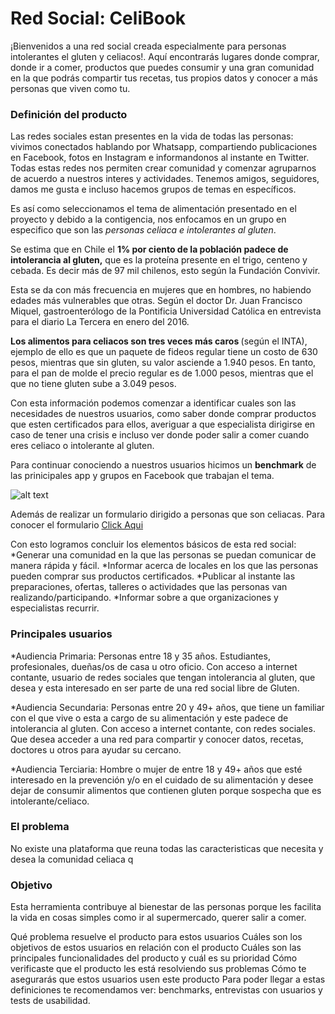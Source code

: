 # Red Social: CeliBook
¡Bienvenidos a una red social creada especialmente para personas intolerantes el gluten y celiacos!. Aquí encontrarás lugares donde comprar, donde ir a comer, productos que puedes consumir y una gran comunidad en la que podrás compartir tus recetas, tus propios datos y conocer a más personas que viven como tu. 

### Definición del producto

Las redes sociales estan presentes en la vida de todas las personas: vivimos conectados hablando por Whatsapp, compartiendo publicaciones en Facebook, fotos en Instagram e informandonos al instante en Twitter. Todas estas redes nos permiten crear comunidad y comenzar agruparnos de acuerdo a nuestros interes y actividades. Tenemos amigos, seguidores, damos me gusta e incluso hacemos grupos de temas en específicos. 

Es así como seleccionamos el tema de alimentación presentado en el proyecto y debido a la contigencia, nos enfocamos en un grupo en especifico que son las *personas celiaca e intolerantes al gluten*.

Se estima que en Chile el <b> 1% por ciento de la población padece de intolerancia al gluten,</b> que es la proteína presente en el trigo, centeno y cebada. Es decir más de 97 mil chilenos, esto según la Fundación Convivir. 

Esta se da con más frecuencia en mujeres que en hombres, no habiendo edades más vulnerables que otras. Según el doctor Dr. Juan Francisco Miquel, gastroenterólogo de la Pontificia Universidad Católica en entrevista para el diario La Tercera en enero del 2016.

<b>Los alimentos para celiacos son tres veces más caros </b> (según el INTA), ejemplo de ello es que un paquete de fideos regular tiene un costo de 630 pesos, mientras que sin gluten, su valor asciende a 1.940 pesos. En tanto, para el pan de molde el precio regular es de 1.000 pesos, mientras que el que no tiene gluten sube a 3.049 pesos.

Con esta información podemos comenzar a identificar cuales son las necesidades de nuestros usuarios, como saber donde comprar productos que esten certificados para ellos, averiguar a que especialista dirigirse en caso de tener una crisis e incluso ver donde poder salir a comer cuando eres celiaco o intolerante al gluten.

Para continuar conociendo a nuestros usuarios hicimos un <b>benchmark</b> de las prinicipales app y grupos en Facebook que trabajan el tema.

![alt text](../anexos/benchmarks.jpg)

Además de realizar un formulario dirigido a personas que son celiacas. Para conocer el formulario [Click Aqui](https://goo.gl/forms/VBogzX7thPG66X622/)

Con esto logramos concluir los elementos básicos de esta red social:
*Generar una comunidad en la que las personas se puedan comunicar de manera rápida y fácil.
*Informar acerca de locales en los que las personas pueden comprar sus productos certificados.
*Publicar al instante las preparaciones, ofertas, talleres o actividades que las personas van realizando/participando.
*Informar sobre a que organizaciones y especialistas recurrir.

### Principales usuarios 
*Audiencia Primaria: Personas entre 18 y 35 años. Estudiantes, profesionales, dueñas/os de casa u otro oficio. Con acceso a internet contante, usuario de redes sociales que tengan intolerancia al gluten, que desea y esta interesado en ser parte de una red social libre de Gluten.

*Audiencia Secundaria: Personas entre 20 y 49+ años,  que tiene un familiar con el que vive o esta a cargo de su alimentación y este padece de intolerancia al gluten. Con acceso a internet contante, con redes sociales. Que desea acceder a una red para compartir y conocer datos, recetas, doctores u otros para ayudar su cercano.

*Audiencia Terciaria: Hombre o mujer de entre 18 y 49+ años que esté interesado en la prevención y/o en el cuidado de su alimentación y desee dejar de consumir alimentos que contienen gluten porque sospecha que es intolerante/celiaco.

### El problema

No existe una plataforma que reuna todas las caracteristicas que necesita y desea la comunidad celiaca q


### Objetivo

Esta herramienta contribuye al bienestar de las personas porque les facilita la vida en cosas simples como ir al supermercado, querer salir a comer. 




Qué problema resuelve el producto para estos usuarios
Cuáles son los objetivos de estos usuarios en relación con el producto
Cuáles son las principales funcionalidades del producto y cuál es su prioridad
Cómo verificaste que el producto les está resolviendo sus problemas
Cómo te asegurarás que estos usuarios usen este producto
Para poder llegar a estas definiciones te recomendamos ver: benchmarks, entrevistas con usuarios y tests de usabilidad.
